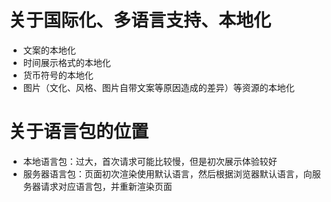 # 关于国际化、多语言支持、本地化

* 文案的本地化
* 时间展示格式的本地化
* 货币符号的本地化
* 图片（文化、风格、图片自带文案等原因造成的差异）等资源的本地化

# 关于语言包的位置
* 本地语言包：过大，首次请求可能比较慢，但是初次展示体验较好
* 服务器语言包：页面初次渲染使用默认语言，然后根据浏览器默认语言，向服务器请求对应语言包，并重新渲染页面